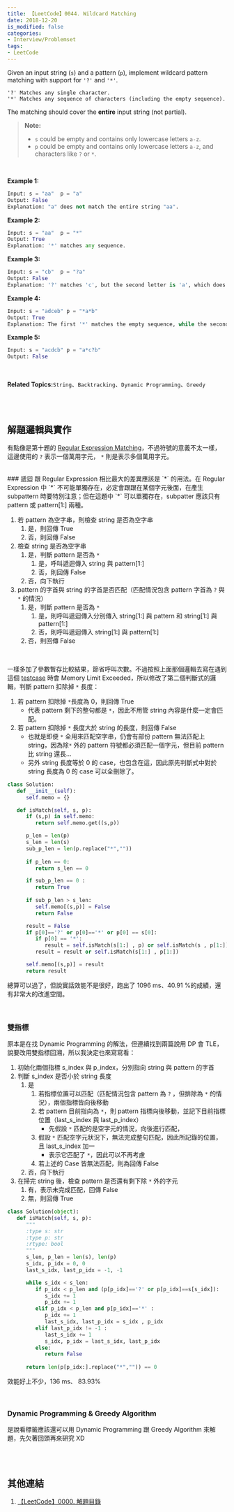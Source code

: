 ```yaml
---
title: 【LeetCode】0044. Wildcard Matching
date: 2018-12-20
is_modified: false
categories:
- Interview/Problemset
tags:
- LeetCode
--- 
```


Given an input string (`s`) and a pattern (`p`), implement wildcard pattern matching with support for  `'?'`  and  `'*'`.
```
'?' Matches any single character.
'*' Matches any sequence of characters (including the empty sequence).
```
The matching should cover the  **entire**  input string (not partial).
<!--more-->
> **Note:**
> -   `s` could be empty and contains only lowercase letters  `a-z`.
> -   `p`  could be empty and contains only lowercase letters  `a-z`, and characters like  `?` or `*`.

<br>

**Example 1:**
```python
Input: s = "aa"  p = "a"
Output: False
Explanation: "a" does not match the entire string "aa".
```

**Example 2:**
```python
Input: s = "aa"  p = "*"
Output: True
Explanation: '*' matches any sequence.
```

**Example 3:**
```python
Input: s = "cb"  p = "?a"
Output: False
Explanation: '?' matches 'c', but the second letter is 'a', which does not match 'b'.
```

**Example 4:**
```python
Input: s = "adceb" p = "*a*b"
Output: True
Explanation: The first '*' matches the empty sequence, while the second '*' matches the substring "dce".
```

**Example 5:**
```python
Input: s = "acdcb" p = "a*c?b"
Output: False
```

<br>

**Related Topics:**`String`、`Backtracking`、`Dynamic Programming`、`Greedy`

<br><br>

## 解題邏輯與實作
有點像是第十題的 [Regular Expression Matching](/LeetCode-0010-Regular-Expression-Matching/)，不過符號的意義不太一樣，這邊使用的 `?` 表示一個萬用字元， `*` 則是表示多個萬用字元。


<br>
### 遞迴
跟 Regular Expression 相比最大的差異應該是 `*` 的用法。在 Regular Expression 中 `*` 不可能單獨存在，必定會跟跟在某個字元後面，在產生 subpattern 時要特別注意；但在這題中 `*` 可以單獨存在，subpatter 應該只有 pattern 或 pattern[1:] 兩種。

1. 若 pattern 為空字串，則檢查 string 是否為空字串
	1.  是，則回傳 True
	2.  否，則回傳 False
2. 檢查 string 是否為空字串
    1.  是，判斷 pattern 是否為 `*`
		  1. 是，呼叫遞迴傳入 string 與 pattern[1:] 
		  2. 否，則回傳 False
    2.  否，向下執行 
3. pattern 的字首與 string 的字首是否匹配（匹配情況包含 pattern 字首為 `?` 與 `*` 的情況）
	1.  是，判斷 pattern 是否為 `*`
		 1. 是，則呼叫遞迴傳入分別傳入 string[1:] 與 pattern 和 string[1:] 與 pattern[1:] 
		 2. 否，則呼叫遞迴傳入 string[1:] 與 pattern[1:] 
	2.  否，則回傳 False

<br>

一樣多加了參數暫存比較結果，節省呼叫次數。不過按照上面那個邏輯去寫在遇到這個 [testcase](https://leetco%20de.com/submissions/detail/195948838/testcase/) 時會 Memory Limit Exceeded，所以修改了第二個判斷式的邏輯，判斷 pattern 扣除掉 `*` 長度：
1. 若 pattern 扣除掉 `*`長度為 0，則回傳 True
	- 代表 pattern 剩下的整句都是 `*`，因此不用管 string 內容是什麼一定會匹配。
2. 若 pattern 扣除掉 `*` 長度大於 string 的長度，則回傳 False
	-  也就是即便 `*` 全用來匹配空字串，仍會有部份 pattern 無法匹配上 string，因為除`*` 外的 pattern 符號都必須匹配一個字元，但目前 pattern 比 string 還長...
	- 另外 string 長度等於 0 的 case，也包含在這，因此原先判斷式中對於 string 長度為 0 的 case 可以全刪除了。


```python
class Solution:
   def __init__(self):
      self.memo = {}

   def isMatch(self, s, p):
      if (s,p) in self.memo:
         return self.memo.get((s,p))

      p_len = len(p)
      s_len = len(s)
      sub_p_len = len(p.replace("*",""))
       
      if p_len == 0:
         return s_len == 0

      if sub_p_len == 0 :
         return True
   
      if sub_p_len > s_len:
         self.memo[(s,p)] = False
         return False

      result = False
      if p[0]=='?' or p[0]=='*' or p[0] == s[0]:
         if p[0] == '*':      
            result = self.isMatch(s[1:] , p) or self.isMatch(s , p[1:])
         result = result or self.isMatch(s[1:] , p[1:]) 

      self.memo[(s,p)] = result
      return result
```
總算可以過了，但說實話效能不是很好，跑出了 1096 ms、40.91 %的成績，還有非常大的改進空間。

<br>

### 雙指標

原本是在找 Dynamic Programming 的解法，但連續找到兩篇說用 DP 會 TLE，說要改用雙指標回溯，所以我決定也來寫寫看：
1. 初始化兩個指標 s_index 與 p_index，分別指向 string 與 pattern 的字首
2. 判斷 s_index 是否小於 string 長度
	1. 是
		1. 若指標位置可以匹配（匹配情況包含 pattern 為 `?` ，但排除為 `*` 的情況），兩個指標皆向後移動
		2. 若 pattern 目前指向為 `*`，則 pattern 指標向後移動，並記下目前指標位置（last_s_index 與 last_p_index）
			- 先假設 `*` 匹配的是空字元的情況，向後進行匹配，
		3.  假設 `*` 匹配空字元狀況下，無法完成整句匹配，因此所記錄的位置，且 last_s_index 加一
			- 表示它匹配了 `*`，因此可以不再考慮
		4.  若上述的 Case 皆無法匹配，則為回傳 False
	2. 否，向下執行
3.  在掃完 string 後，檢查 pattern 是否還有剩下除 `*` 外的字元
	1. 有，表示未完成匹配，回傳 False
	2. 無，則回傳 True

```python
class Solution(object):
   def isMatch(self, s, p):
      """
      :type s: str
      :type p: str
      :rtype: bool
      """
      s_len, p_len = len(s), len(p)
      s_idx, p_idx = 0, 0
      last_s_idx, last_p_idx = -1, -1

      while s_idx < s_len:
         if p_idx < p_len and (p[p_idx]=='?' or p[p_idx]==s[s_idx]):
            s_idx += 1
            p_idx += 1
         elif p_idx < p_len and p[p_idx]=='*' :
            p_idx += 1
            last_s_idx, last_p_idx = s_idx , p_idx 
         elif last_p_idx != -1 :
            last_s_idx += 1
            s_idx, p_idx = last_s_idx, last_p_idx
         else:
            return False
      
      return len(p[p_idx:].replace("*","")) == 0
```

效能好上不少，136 ms、 83.93% 

<br>

### Dynamic Programming & Greedy Algorithm
是說看標籤應該還可以用 Dynamic Programming 跟 Greedy Algorithm 來解題，先欠著回頭再來研究 XD

<br><br>

## 其他連結
1. [【LeetCode】0000. 解題目錄](/LeetCode-0000-Contents/)